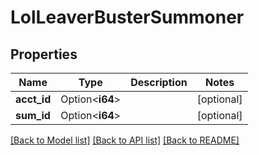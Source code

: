 # LolLeaverBusterSummoner

## Properties

Name | Type | Description | Notes
------------ | ------------- | ------------- | -------------
**acct_id** | Option<**i64**> |  | [optional]
**sum_id** | Option<**i64**> |  | [optional]

[[Back to Model list]](../README.md#documentation-for-models) [[Back to API list]](../README.md#documentation-for-api-endpoints) [[Back to README]](../README.md)


